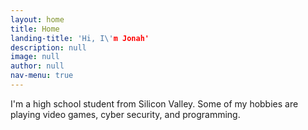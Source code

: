 ```yaml
---
layout: home
title: Home
landing-title: 'Hi, I\'m Jonah'
description: null
image: null
author: null
nav-menu: true
---
```


I'm a high school student from Silicon Valley. Some of my hobbies are playing video games, cyber security, and programming.